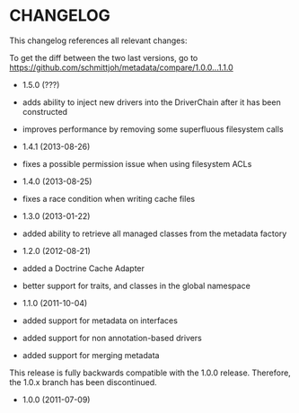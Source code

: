 CHANGELOG
=========

This changelog references all relevant changes:

To get the diff between the two last versions, go to 
https://github.com/schmittjoh/metadata/compare/1.0.0...1.1.0

* 1.5.0 (???)
 * adds ability to inject new drivers into the DriverChain after it has been constructed
 * improves performance by removing some superfluous filesystem calls

* 1.4.1 (2013-08-26)
 * fixes a possible permission issue when using filesystem ACLs

* 1.4.0 (2013-08-25)
 * fixes a race condition when writing cache files

* 1.3.0 (2013-01-22)
 * added ability to retrieve all managed classes from the metadata factory 

* 1.2.0 (2012-08-21)
 * added a Doctrine Cache Adapter
 * better support for traits, and classes in the global namespace

* 1.1.0 (2011-10-04)

 * added support for metadata on interfaces
 * added support for non annotation-based drivers
 * added support for merging metadata

This release is fully backwards compatible with the 1.0.0 release. Therefore,
the 1.0.x branch has been discontinued.

* 1.0.0 (2011-07-09)

